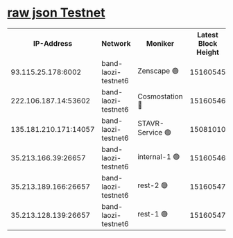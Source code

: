 
[raw json Testnet](https://rpc-check.bandt.stavr.tech/bandt/rpcbandt_result.json)
=

<table><tr><th>IP-Address</th><th>Network</th><th>Moniker</th><th>Latest Block Height</th><th>Earliest Block Height</th><th>Catching Up</th><th>Tx Index</th><th>Voting Power</th><th>Scan Time</th></tr><tr><td>93.115.25.178:6002</td><td>band-laozi-testnet6</td><td>Zenscape 🟢</td><td>15160545</td><td>12460001</td><td>False</td><td>on</td><td>0</td><td>2024-01-24T06:21:55.853249073UTC</td></tr><tr><td>222.106.187.14:53602</td><td>band-laozi-testnet6</td><td>Cosmostation 🔴</td><td>15160546</td><td>13177501</td><td>False</td><td>on</td><td>2203623</td><td>2024-01-24T06:21:57.615880897UTC</td></tr><tr><td>135.181.210.171:14057</td><td>band-laozi-testnet6</td><td>STAVR-Service 🟢</td><td>15081010</td><td>14547001</td><td>False</td><td>on</td><td>0</td><td>2024-01-24T06:21:56.248880527UTC</td></tr><tr><td>35.213.166.39:26657</td><td>band-laozi-testnet6</td><td>internal-1 🟢</td><td>15160546</td><td>15060546</td><td>False</td><td>on</td><td>0</td><td>2024-01-24T06:21:58.617155883UTC</td></tr><tr><td>35.213.189.166:26657</td><td>band-laozi-testnet6</td><td>rest-2 🟢</td><td>15160547</td><td>15060547</td><td>False</td><td>on</td><td>0</td><td>2024-01-24T06:21:59.591251902UTC</td></tr><tr><td>35.213.128.139:26657</td><td>band-laozi-testnet6</td><td>rest-1 🟢</td><td>15160547</td><td>15060547</td><td>False</td><td>on</td><td>0</td><td>2024-01-24T06:22:00.687711492UTC</td></tr></table>
